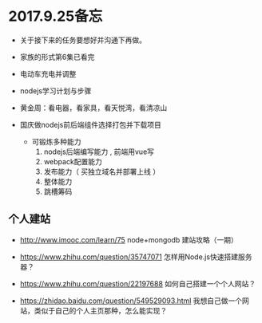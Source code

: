 
# 2017.9.25备忘

<!-- * 雷向应的问题是右侧的宽度没有自己写，要告诉他我是有对源码进行改编的 -->
* 关于接下来的任务要想好并沟通下再做。
* 家族的形式第6集已看完
* 电动车充电并调整
* nodejs学习计划与步骤


* 黄金周：看电器，看家具，看天悦湾，看清凉山























* 国庆做nodejs前后端组件选择打包并下载项目
    * 可锻炼多种能力
        1. nodejs后端编写能力 , 前端用vue写  
        2. webpack配置能力
        3. 发布能力（ 买独立域名并部署上线 ）
        4. 整体能力
        5. 跳槽筹码

## 个人建站

* http://www.imooc.com/learn/75   node+mongodb 建站攻略（一期）

* https://www.zhihu.com/question/35747071   怎样用Node.js快速搭建服务器？
* https://www.zhihu.com/question/22197688   如何自己搭建一个个人网站？
* https://zhidao.baidu.com/question/549529093.html 我想自己做一个网站，类似于自己的个人主页那种，怎么能实现？



